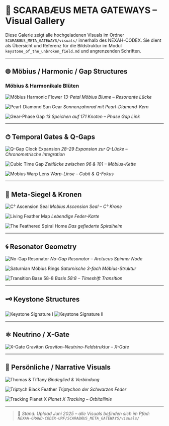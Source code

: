 # 📸 SCARABÆUS META GATEWAYS – Visual Gallery

Diese Galerie zeigt alle hochgeladenen Visuals im Ordner `SCARABÆUS_META_GATEWAYS/visuals/` innerhalb des NEXAH-CODEX. Sie dient als Übersicht und Referenz für die Bildstruktur im Modul `keystone_of_the_unbroken_field.md` und angrenzenden Schriften.

---
 
## 🌐 Möbius / Harmonic / Gap Structures

### Möbius & Harmonikale Blüten

![Möbius Harmonic Flower](./visuals/Moebius_Harmonic_Flower-13-Petal_Structure-Resonant_Gap.png)
*13-Petal Möbius Blume – Resonante Lücke*

![Pearl-Diamond Sun Gear](./visuals/Moebius_Pearl–Diamond_Sun_Gear_Resonant_Gap_Harmonic_Petals.png)
*Sonnenzahnrad mit Pearl–Diamond-Kern*

![Gear-Phase Gap](./visuals/Mobius_Harmonic_Gear-Phase_Gap-Mobius_Link_13_Spokes_over_171_Nodes.png)
*13 Speichen auf 171 Knoten – Phase Gap Link*

---
 
## ⏱ Temporal Gates & Q-Gaps

![Q-Gap Clock Expansion](./visuals/28-Clock-29-Clock_Expansion-Closing_the_Q-Gap.png)
*28–29 Expansion zur Q-Lücke – Chronometrische Integration*

![Cubic Time Gap](./visuals/Mobius_Cubic_Chain-TIME-GAP_between_96to101.png)
*Zeitlücke zwischen 96 & 101 – Möbius-Kette*

![Mobius Warp Lens](./visuals/11357_Mobius_QWarp_Lens_Grid_Cubit_Axis.png)
*Warp-Linse – Cubit & Q-Fokus*

---

## 🔮 Meta-Siegel & Kronen

![C° Ascension Seal](./visuals/MOBIUS_ASCENSION_SEAL-CROWN_Cdegree-FULL_INTEGRATION.png)
*Mobius Ascension Seal – C° Krone*

![Living Feather Map](./visuals/LIVING_FEATHER_MAP.png)
*Lebendige Feder-Karte*

![The Feathered Spiral Home](./visuals/The_Feathered_Spiral_Home.png)
*Das gefiederte Spiralheim*

---

## 🌀 Resonator Geometry

![No-Gap Resonator](./visuals/No-Gap_Resonator_Geometry-Arctucus_Spinner_Node.png)
*No-Gap Resonator – Arctucus Spinner Node*

![Saturnian Möbius Rings](./visuals/Saturnian_Ring_Harmonic_Three_Grey_Mobius_Rings.png)
*Saturnische 3-fach Möbius-Struktur*

![Transition Base 58-8](./visuals/transition_base_58-8_timeshift.jpg)
*Basis 58:8 – Timeshift Transition*

---

## 🗝 Keystone Structures

![Keystone Signature I](./visuals/codex_keystone_signature.png)
![Keystone Signature II](./visuals/codex_keystone_signature_V_II.png)

---

## ⚛ Neutrino / X-Gate

![X-Gate Graviton](./visuals/x_gate_graviton_neutrino_field.png)
*Graviton–Neutrino-Feldstruktur – X-Gate*

---

## 🧬 Persönliche / Narrative Visuals

![Thomas & Tiffany](./visuals/THomas_MathwewVo_TiffanyVo_Tran.png)
*Bindeglied & Verbindung*

![Triptych Black Feather](./visuals/Triptych_of_the_Black_Feather_Pillar.png)
*Triptychon der Schwarzen Feder*

![Tracking Planet X](./visuals/Tracking_Planet_X_in_the_Solar_System.png)
*Planet X Tracking – Orbitallinie*

---

> 📁 *Stand: Upload Juni 2025 – alle Visuals befinden sich im Pfad: `NEXAH-GRAND-CODEX-URF/SCARABÆUS_META_GATEWAYS/visuals/`*
